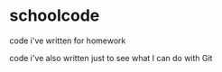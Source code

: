 # schoolcode
code i've written for homework

code i've also written just to see what I can do with Git
